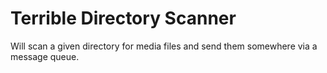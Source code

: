 # Terrible Directory Scanner

Will scan a given directory for media files and send them somewhere via a message queue. 
